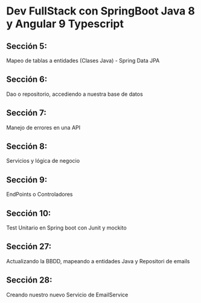 # Dev FullStack con SpringBoot Java 8 y Angular 9 Typescript

## Sección 5:
Mapeo de tablas a entidades (Clases Java) - Spring Data JPA

## Sección 6:
Dao o repositorio, accediendo a nuestra base de datos

## Sección 7:
Manejo de errores en una API

## Sección 8:
Servicios y lógica de negocio

## Sección 9:
EndPoints o Controladores

## Sección 10:
Test Unitario en Spring boot con Junit y mockito

## Sección 27:
Actualizando la BBDD, mapeando a entidades Java y Repositori de emails

## Sección 28:
Creando nuestro nuevo Servicio de EmailService